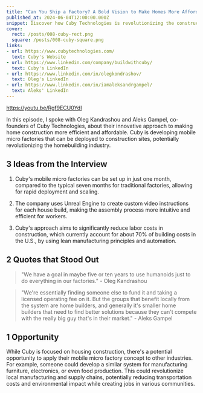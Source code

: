 ```yaml
---
title: "Can You Ship a Factory? A Bold Vision to Make Homes More Affordable"
published_at: 2024-06-04T12:00:00.000Z
snippet: Discover how Cuby Technologies is revolutionizing the construction industry with mobile micro factories. Oleg Kandrashou and Aleks Gampel share their innovative approach to making home building more efficient, affordable, and scalable.
cover:
  rect: /posts/008-cuby-rect.png
  square: /posts/008-cuby-square.png
links:
- url: https://www.cubytechnologies.com/
  text: Cuby's Website
- url: https://www.linkedin.com/company/buildwithcuby/
  text: Cuby's LinkedIn
- url: https://www.linkedin.com/in/olegkondrashov/
  text: Oleg's LinkedIn
- url: https://www.linkedin.com/in/iamaleksandrgampel/
  text: Aleks' LinkedIn
---
```


https://youtu.be/Rgf9ECU0YdI

In this episode, I spoke with Oleg Kandrashou and Aleks Gampel, co-founders of
Cuby Technologies, about their innovative approach to making home construction
more efficient and affordable. Cuby is developing mobile micro factories that
can be deployed to construction sites, potentially revolutionizing the
homebuilding industry.

## 3 Ideas from the Interview

1. Cuby's mobile micro factories can be set up in just one month, compared to
   the typical seven months for traditional factories, allowing for rapid
   deployment and scaling.

2. The company uses Unreal Engine to create custom video instructions for each
   house build, making the assembly process more intuitive and efficient for
   workers.

3. Cuby's approach aims to significantly reduce labor costs in construction,
   which currently account for about 70% of building costs in the U.S., by using
   lean manufacturing principles and automation.

## 2 Quotes that Stood Out

> "We have a goal in maybe five or ten years to use humanoids just to do
> everything in our factories." - Oleg Kandrashou

> "We're essentially finding someone else to fund it and taking a licensed
> operating fee on it. But the groups that benefit locally from the system are
> home builders, and generally it's smaller home builders that need to find
> better solutions because they can't compete with the really big guy that's in
> their market." - Aleks Gampel

## 1 Opportunity

While Cuby is focused on housing construction, there's a potential opportunity
to apply their mobile micro factory concept to other industries. For example,
someone could develop a similar system for manufacturing furniture, electronics,
or even food production. This could revolutionize local manufacturing and supply
chains, potentially reducing transportation costs and environmental impact while
creating jobs in various communities.
